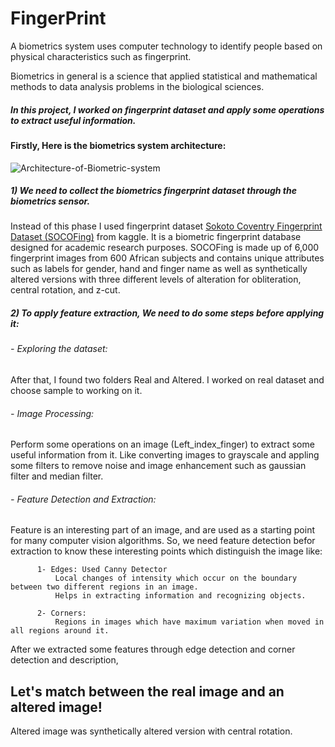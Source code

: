 # FingerPrint
A biometrics system uses computer technology to identify people based on physical characteristics such as fingerprint.

Biometrics in general is a science that applied statistical and mathematical methods to data analysis problems in the biological sciences.

##### In this project, I worked on fingerprint dataset and apply some operations to extract useful information.

#### Firstly, Here is the biometrics system architecture:

![Architecture-of-Biometric-system](https://user-images.githubusercontent.com/65326291/167334901-aa6c9671-9f45-4a03-ac5a-6447319ca069.png)

##### 1) We need to collect the biometrics fingerprint dataset through the biometrics sensor.
Instead of this phase I used fingerprint dataset [Sokoto Coventry Fingerprint Dataset (SOCOFing)](https://www.kaggle.com/datasets/ruizgara/socofing) from kaggle. 
It is a biometric fingerprint database designed for academic research purposes. SOCOFing is made up of 6,000 fingerprint images from 600 African subjects and contains unique attributes such as labels for gender, hand and finger name as well as synthetically altered versions with three different levels of alteration for obliteration, central rotation, and z-cut.


##### 2) To apply feature extraction, We need to do some steps before applying it:
###### - Exploring the dataset:
After that, I found two folders Real and Altered. I worked on real dataset and choose sample to working on it.

###### - Image Processing:
Perform some operations on an image (Left_index_finger) to extract some useful information from it.
Like converting images to grayscale and appling some filters to remove noise and image enhancement such as gaussian filter and median filter.

###### - Feature Detection and Extraction:
Feature is an interesting part of an image, and are used as a starting point for many computer vision algorithms.
So, we need feature detection befor extraction to know these interesting points which distinguish the image like:

          1- Edges: Used Canny Detector
              Local changes of intensity which occur on the boundary between two different regions in an image.
              Helps in extracting information and recognizing objects.
              
          2- Corners:
              Regions in images which have maximum variation when moved in all regions around it.
              
After we extracted some features through edge detection and corner detection and description, 
## Let's match between the real image and an altered image!
Altered image was synthetically altered version with central rotation.
